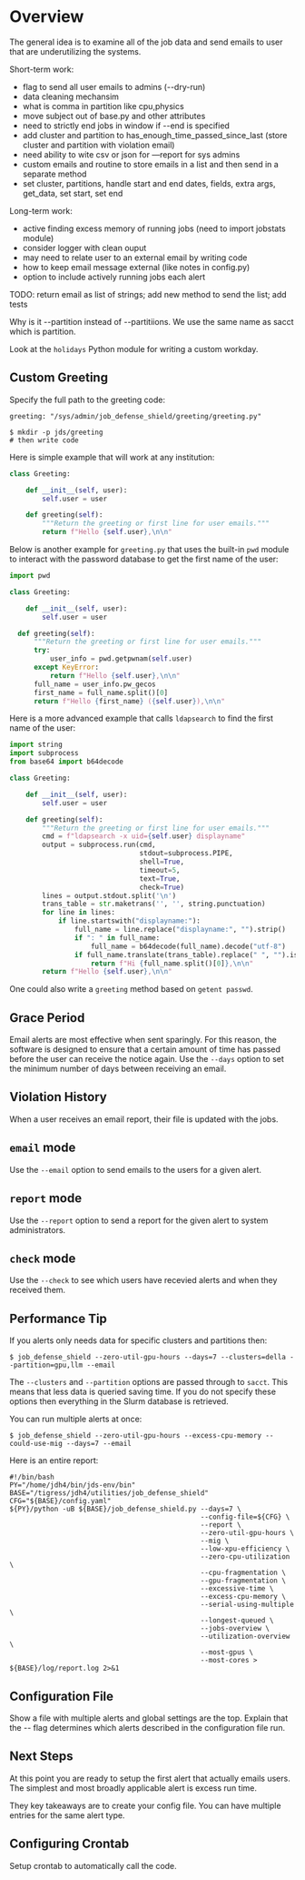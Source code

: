 # Overview


The general idea is to examine all of the job data and send emails to user that are
underutilizing the systems.

Short-term work:

- flag to send all user emails to admins (--dry-run)
- data cleaning mechansim
- what is comma in partition like cpu,physics
- move subject out of base.py and other attributes
- need to strictly end jobs in window if --end is specified
- add cluster and partition to has_enough_time_passed_since_last (store cluster and partition with violation email)
- need ability to wite csv or json for —report for sys admins
- custom emails and routine to store emails in a list and then send in a separate method
- set cluster, partitions, handle start and end dates, fields, extra args, get_data, set start, set end


Long-term work:

- active finding excess memory of running jobs (need to import jobstats module)
- consider logger with clean ouput
- may need to relate user to an external email by writing code
- how to keep email message external (like notes in config.py)
- option to include actively running jobs each alert

TODO: return email as list of strings; add new method to send the list; add tests

Why is it --partition instead of --partitiions. We use the same name as sacct
which is partition.

Look at the `holidays` Python module for writing a custom workday.

## Custom Greeting

Specify the full path to the greeting code:

```
greeting: "/sys/admin/job_defense_shield/greeting/greeting.py"
```


```
$ mkdir -p jds/greeting
# then write code
```

Here is simple example that will work at any institution:

```python
class Greeting:

    def __init__(self, user):
        self.user = user

    def greeting(self):
        """Return the greeting or first line for user emails."""
        return f"Hello {self.user},\n\n"
```

Below is another example for `greeting.py` that uses the built-in `pwd` module
to interact with the password database to get the first name of the user:

```python
import pwd

class Greeting:

    def __init__(self, user):
        self.user = user

  def greeting(self):
      """Return the greeting or first line for user emails."""
      try:
          user_info = pwd.getpwnam(self.user)
      except KeyError:
          return f"Hello {self.user},\n\n"
      full_name = user_info.pw_gecos
      first_name = full_name.split()[0]
      return f"Hello {first_name} ({self.user}),\n\n"
```

Here is a more advanced example that calls `ldapsearch` to find the first name of the user:

```python
import string
import subprocess
from base64 import b64decode

class Greeting:

    def __init__(self, user):
        self.user = user

    def greeting(self):
        """Return the greeting or first line for user emails."""
        cmd = f"ldapsearch -x uid={self.user} displayname"
        output = subprocess.run(cmd,
                                stdout=subprocess.PIPE,
                                shell=True,
                                timeout=5,
                                text=True,
                                check=True)
        lines = output.stdout.split('\n')
        trans_table = str.maketrans('', '', string.punctuation)
        for line in lines:
            if line.startswith("displayname:"):
                full_name = line.replace("displayname:", "").strip()
                if ": " in full_name:
                    full_name = b64decode(full_name).decode("utf-8")
                if full_name.translate(trans_table).replace(" ", "").isalpha():
                    return f"Hi {full_name.split()[0]},\n\n"
        return f"Hello {self.user},\n\n"
```

One could also write a `greeting` method based on `getent passwd`.


## Grace Period

Email alerts are most effective when sent sparingly. For this reason, the software is designed to
ensure that a certain amount of time has passed before the user can receive the notice again. Use
the `--days` option to set the minimum number of days between receiving an email.

## Violation History

When a user receives an email report, their file is updated with the jobs.

## `email` mode

Use the `--email` option to send emails to the users for a given alert.

## `report` mode

Use the `--report` option to send a report for the given alert to system administrators.

## `check` mode

Use the `--check` to see which users have recevied alerts and when they received them.

## Performance Tip

If you alerts only needs data for specific clusters and partitions then:

```
$ job_defense_shield --zero-util-gpu-hours --days=7 --clusters=della --partition=gpu,llm --email
```

The `--clusters` and `--partition` options are passed through to `sacct`. This means
that less data is queried saving time. If you do not specify these options then
everything in the Slurm database is retrieved.

You can run multiple alerts at once:

```
$ job_defense_shield --zero-util-gpu-hours --excess-cpu-memory --could-use-mig --days=7 --email
```

Here is an entire report:

```
#!/bin/bash
PY="/home/jdh4/bin/jds-env/bin"
BASE="/tigress/jdh4/utilities/job_defense_shield"
CFG="${BASE}/config.yaml"
${PY}/python -uB ${BASE}/job_defense_shield.py --days=7 \
                                               --config-file=${CFG} \
                                               --report \
                                               --zero-util-gpu-hours \
                                               --mig \
                                               --low-xpu-efficiency \
                                               --zero-cpu-utilization \
                                               --cpu-fragmentation \
                                               --gpu-fragmentation \
                                               --excessive-time \
                                               --excess-cpu-memory \
                                               --serial-using-multiple \
                                               --longest-queued \
                                               --jobs-overview \
                                               --utilization-overview \
                                               --most-gpus \
                                               --most-cores > ${BASE}/log/report.log 2>&1
```

## Configuration File

Show a file with multiple alerts and global settings are the top. Explain that the --<alert> flag determines which alerts described in the configuration file run.

## Next Steps

At this point you are ready to setup the first alert that actually emails users. The simplest and most broadly applicable alert is  excess run time.

They key takeaways are to create your config file. You can have multiple entries for the same alert type.

## Configuring Crontab

Setup crontab to automatically call the code.
